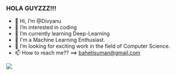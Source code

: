 ### HOLA GUYZZZ!!!

- 👋 Hi, I’m @Divyanu
- 👀 I’m interested in coding
- 🌱 I’m currently learning Deep-Learning
- 🤖 I'm a Machine Learning Enthusiast.
- 💞️ I’m looking for exciting work in the field of Computer Science.
- 📫 How to reach me?? ==> bahetisuman@gmail.com


<img src  = "https://github-readme-stats.vercel.app/api?username=Divyanu&&show_icons=true&title_color=ffffff&icon_color=bb2acf&text_color=daf7dc&bg_color=151515">
